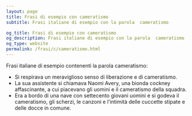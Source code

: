 ```yaml
---
layout: page
title: Frasi di esempio con cameratismo 
subtitle: Frasi italiane di esempio con la parola  cameratismo

og_title: Frasi di esempio con cameratismo 
og_description: Frasi italiane di esempio con la parola  cameratismo
og_type: website
permalink: /frasi/c/cameratismo.html
---
```


Frasi italiane di esempio contenenti la parola cameratismo:


- Si respirava un meraviglioso senso di liberazione e di cameratismo.
- La sua assistente si chiamava Naomi Avery, una bionda cockney affascinante, a cui piacevano gli uomini e il cameratismo della squadra.
- Era a bordo di una nave con settecento giovani uomini e si godeva il cameratismo, gli scherzi, le canzoni e l’intimità delle cuccette stipate e delle docce in comune.
